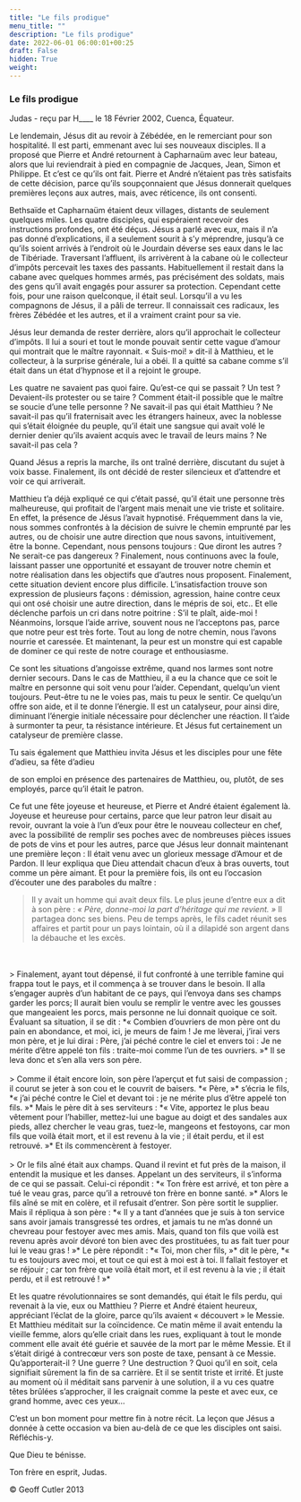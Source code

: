 ```yaml
---
title: "Le fils prodigue"
menu_title: ""
description: "Le fils prodigue"
date: 2022-06-01 06:00:01+00:25
draft: False
hidden: True
weight:
---
```

### Le fils prodigue

Judas - reçu par H____ le 18 Février 2002, Cuenca, Équateur.

Le lendemain, Jésus dit au revoir à Zébédée, en le remerciant pour son hospitalité. Il est parti, emmenant avec lui ses nouveaux disciples. Il a proposé que Pierre et André retournent à Capharnaüm avec leur bateau, alors que lui reviendrait à pied en compagnie de Jacques, Jean, Simon et Philippe. Et c’est ce qu’ils ont fait. Pierre et André n’étaient pas très satisfaits de cette décision, parce qu’ils soupçonnaient que Jésus donnerait quelques premières leçons aux autres, mais, avec réticence, ils ont consenti.

Bethsaïde et Capharnaüm étaient deux villages, distants de seulement quelques miles. Les quatre disciples, qui espéraient recevoir des instructions profondes, ont été déçus. Jésus a parlé avec eux, mais il n’a pas donné d’explications, il a seulement sourit à s’y méprendre, jusqu’à ce qu’ils soient arrivés à l’endroit où le Jourdain déverse ses eaux dans le lac de Tibériade. Traversant l’affluent, ils arrivèrent à la cabane où le collecteur d’impôts percevait les taxes des passants. Habituellement il restait dans la cabane avec quelques hommes armés, pas précisément des soldats, mais des gens qu’il avait engagés pour assurer sa protection. Cependant cette fois, pour une raison quelconque, il était seul. Lorsqu’il a vu les compagnons de Jésus, il a pâli de terreur. Il connaissait ces radicaux, les frères Zébédée et les autres, et il a vraiment craint pour sa vie.

Jésus leur demanda de rester derrière, alors qu’il approchait le collecteur d’impôts. Il lui a souri et tout le monde pouvait sentir cette vague d’amour qui montrait que le maître rayonnait. « Suis-moi! » dit-il  à Matthieu, et le collecteur, à la surprise générale, lui a obéi. Il a quitté sa cabane comme s’il était dans un état d’hypnose et il a rejoint le groupe.

Les quatre ne savaient pas quoi faire. Qu’est-ce qui se passait ? Un test ? Devaient-ils protester ou se taire ? Comment était-il possible que le maître se soucie d’une telle personne ? Ne savait-il pas qui était Matthieu ? Ne savait-il pas qu’il fraternisait avec les étrangers haineux, avec la noblesse qui s’était éloignée du peuple, qu’il était une sangsue qui avait volé le dernier denier qu’ils avaient acquis avec le travail de leurs mains ? Ne savait-il pas cela ?

Quand Jésus a repris la marche, ils ont traîné derrière, discutant du sujet à voix basse. Finalement, ils ont décidé de rester silencieux et d’attendre et voir ce qui arriverait.

Matthieu t’a déjà expliqué ce qui c’était passé, qu’il était une personne très malheureuse, qui profitait de l’argent mais menait une vie triste et solitaire. En effet, la présence de Jésus l’avait hypnotisé. Fréquemment dans la vie, nous sommes confrontés à la décision de suivre le chemin emprunté par les autres, ou de choisir une autre direction que nous savons, intuitivement, être la bonne. Cependant, nous pensons toujours : Que diront les autres ? Ne serait-ce pas dangereux ? Finalement, nous continuons avec la foule, laissant passer une opportunité et essayant de trouver notre chemin et notre réalisation dans les objectifs que d’autres nous proposent. Finalement, cette situation devient encore plus difficile. L’insatisfaction trouve son expression de plusieurs façons : démission, agression, haine contre ceux qui ont osé choisir une autre direction, dans le mépris de soi, etc.. Et elle déclenche parfois un cri dans notre poitrine : S’il te plaît, aide-moi ! Néanmoins, lorsque l’aide arrive, souvent nous ne l’acceptons pas, parce que notre peur est très forte. Tout au long de notre chemin, nous l’avons nourrie et caressée. Et maintenant, la peur est un monstre qui est capable de dominer ce qui reste de notre courage et enthousiasme.

Ce sont les situations d’angoisse extrême, quand nos larmes sont notre dernier secours. Dans le cas de Matthieu, il a eu la chance que ce soit le maître en personne qui soit venu pour l’aider. Cependant, quelqu’un vient toujours. Peut-être tu ne le voies pas, mais tu peux le sentir. Ce quelqu’un offre son aide, et il te donne l’énergie. Il est un catalyseur, pour ainsi dire, diminuant l’énergie initiale nécessaire pour déclencher une réaction. Il t’aide à surmonter ta peur, ta résistance intérieure. Et Jésus fut certainement un catalyseur de première classe.

Tu sais également que Matthieu invita Jésus et les disciples pour une fête d’adieu, sa fête d’adieu

de son emploi en présence des partenaires de Matthieu, ou, plutôt, de  ses employés, parce qu’il était le patron.

Ce fut une fête joyeuse et heureuse, et Pierre et André étaient également là. Joyeuse et heureuse pour certains, parce que leur patron leur disait au revoir, ouvrant la voie à l’un d’eux pour être le nouveau collecteur en chef, avec la possibilité de remplir ses poches avec de nombreuses pièces issues de pots de vins et pour les autres, parce que Jésus leur donnait maintenant une première leçon : Il était venu avec un glorieux message d’Amour et de Pardon. Il leur expliqua que Dieu attendait chacun d’eux à bras ouverts, tout comme un père aimant. Et pour la première fois, ils ont eu l’occasion d’écouter une des paraboles du maître :

> Il y avait un homme qui avait deux fils. Le plus jeune d’entre eux a dit à son père : *« Père, donne-moi la part d’héritage qui me revient. »* Il partagea donc ses biens. Peu de temps après, le fils cadet réunit ses affaires et partit pour un pays lointain, où il a dilapidé son argent dans la débauche et les excès.
<br>
<br>
> Finalement, ayant tout dépensé, il fut confronté à une terrible famine qui frappa tout le pays, et il commença à se trouver dans le besoin. Il alla s’engager auprès d’un habitant de ce pays, qui l’envoya dans ses champs garder les porcs; Il aurait bien voulu se remplir le ventre avec les gousses que mangeaient les porcs, mais personne ne lui donnait quoique ce soit. Évaluant sa situation, il se dit : *« Combien d’ouvriers de mon père ont du pain en abondance, et moi, ici, je meurs de faim !  Je me lèverai, j’irai vers mon père, et je lui dirai : Père, j’ai péché contre le ciel et envers toi : Je ne mérite d’être appelé ton fils : traite-moi comme l’un de tes ouvriers. »* Il se leva donc et s’en alla vers son père.
<br>
<br>
> Comme il était encore loin, son père l’aperçut et fut saisi de compassion ; il courut se jeter à son cou et le couvrit de baisers.  *« Père, »* s’écria le fils, *« j’ai péché contre le Ciel et devant toi : je ne mérite plus d’être appelé ton fils. »* Mais le père dit à ses serviteurs : *« Vite, apportez le plus beau vêtement pour l’habiller, mettez-lui une bague au doigt et des sandales aux pieds, allez chercher le veau gras, tuez-le, mangeons et festoyons, car mon fils que voilà était mort, et il est revenu à la vie ; il était perdu, et il est retrouvé. »*  Et ils commencèrent à festoyer.
<br>
<br>
> Or le fils aîné était aux champs. Quand il revint et fut près de la maison, il entendit la musique et les danses. Appelant un des serviteurs, il s’informa de ce qui se passait. Celui-ci répondit : *« Ton frère est arrivé, et ton père a tué le veau gras, parce qu’il a retrouvé ton frère en bonne santé. »* Alors le fils aîné se mit en colère, et il refusait d’entrer. Son père sortit le supplier.  Mais il répliqua à son père : *« Il y a tant d’années que je suis à ton service sans avoir jamais transgressé tes ordres, et jamais tu ne m’as donné un chevreau pour festoyer avec mes amis. Mais, quand ton fils que voilà est revenu après avoir dévoré ton bien avec des prostituées, tu as fait tuer pour lui le veau gras ! »* Le père répondit : *« Toi, mon cher fils, »* dit le père, *« tu es toujours avec moi, et tout ce qui est à moi est à toi.  Il fallait festoyer et se réjouir ; car ton frère que voilà était mort, et il est revenu à la vie ; il était perdu, et il est retrouvé ! »* 

Et les quatre révolutionnaires se sont demandés, qui était le fils perdu, qui revenait à la vie, eux ou Matthieu ? Pierre et André étaient heureux, appréciant l’éclat de la gloire, parce qu’ils avaient « découvert » le Messie. Et Matthieu méditait sur la coïncidence. Ce matin même il avait entendu la vieille femme, alors qu’elle criait dans les rues, expliquant à tout le monde comment elle avait été guérie et sauvée de la mort par le même Messie. Et il s’était dirigé à contrecœur vers son poste de taxe, pensant à ce Messie. Qu’apporterait-il ? Une guerre ? Une destruction ? Quoi qu’il en soit, cela signifiait sûrement la fin de sa carrière. Et il se sentit triste et irrité. Et juste au moment où il méditait sans parvenir à une solution, il a vu ces quatre têtes brûlées s’approcher, il les craignait comme la peste et avec eux, ce grand homme, avec ces yeux…

C’est un bon moment pour mettre fin à notre récit. La leçon que Jésus a donnée à cette occasion va bien au-delà de ce que les disciples ont saisi. Réfléchis-y.

Que Dieu te bénisse.

Ton frère en esprit, Judas.

© Geoff Cutler 2013